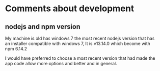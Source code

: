 # Comments about development

## nodejs and npm version

My machine is old has windows 7 the most recent nodejs version that has an installer compatible with windows 7, It is v13.14.0 which become with npm 6.14.2

I would have preferred to choose a most recent version that had made the app code allow more options and better and in general.
